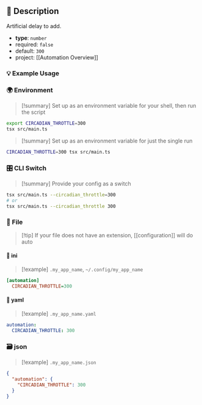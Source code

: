 ## 📜 Description

Artificial delay to add.

- **type**: `number`
- required: `false`
- default: `300`
- project: [[Automation Overview]]

### 💡 Example Usage

### 🌍 Environment

> [!summary] Set up as an environment variable for your shell, then run the script
```bash
export CIRCADIAN_THROTTLE=300
tsx src/main.ts
```
> [!summary] Set up as an environment variable for just the single run

```bash
CIRCADIAN_THROTTLE=300 tsx src/main.ts
```
### 🎛️ CLI Switch

> [!summary] Provide your config as a switch
```bash
tsx src/main.ts --circadian_throttle=300
# or
tsx src/main.ts --circadian_throttle 300
```
### 📁 File
> [!tip] If your file does not have an extension, [[configuration]] will do auto
#### 📘 ini

> [!example] 
> `.my_app_name`, `~/.config/my_app_name`

```ini
[automation]
  CIRCADIAN_THROTTLE=300
```
#### 📄 yaml

> [!example]
> `.my_app_name.yaml`

```yaml
automation:
  CIRCADIAN_THROTTLE: 300
```
### 🗃️ json

> [!example]
> `.my_app_name.json`

```json
{
  "automation": {
    "CIRCADIAN_THROTTLE": 300
  }
}
```